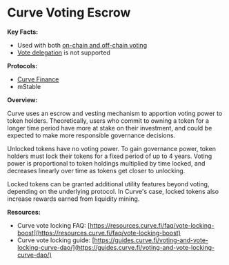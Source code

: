 # Curve Voting Escrow

**Key Facts:**

* Used with both [on-chain and off-chain voting](https://wiki.withtally.com/docs/on-chain-vs-off-chain-voting)
* [Vote delegation](https://wiki.withtally.com/docs/vote-delegation) is not supported

**Protocols:**

* [Curve Finance](https://wiki.withtally.com/docs/curve-crv-governance)
* mStable

**Overview:**

Curve uses an escrow and vesting mechanism to apportion voting power to token holders. Theoretically, users who commit to owning a token for a longer time period have more at stake on their investment, and could be expected to make more responsible governance decisions.

Unlocked tokens have no voting power. To gain governance power, token holders must lock their tokens for a fixed period of up to 4 years. Voting power is proportional to token holdings multiplied by time locked, and decreases linearly over time as tokens get closer to unlocking.

Locked tokens can be granted additional utility features beyond voting, depending on the underlying protocol. In Curve's case, locked tokens also increase rewards earned from liquidity mining.

**Resources:**

* Curve vote locking FAQ: [https://resources.curve.fi/faq/vote-locking-boost](https://resources.curve.fi/faq/vote-locking-boost)
* Curve vote locking guide: [https://guides.curve.fi/voting-and-vote-locking-curve-dao/](https://guides.curve.fi/voting-and-vote-locking-curve-dao/)
